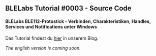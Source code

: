 ## BLELabs Tutorial #0003 - Source Code ##

#### BLELabs BLE112-Protostick - Verbinden, Charakteristiken, Handles, Services und Notifications unter Windows ####

Das Tutorial findest du [hier](http://www.blelabs.com/blog/category/tutorials) in unserem Blog.

*The english version is coming soon.*

